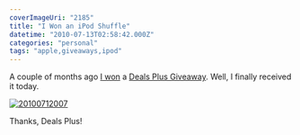```yaml
---
coverImageUri: "2185"
title: "I Won an iPod Shuffle"
datetime: "2010-07-13T02:58:42.000Z"
categories: "personal"
tags: "apple,giveaways,ipod"
---
```


A couple of months ago [I won](http://twitter.com/dealsplus/status/14142176257) a [Deals Plus Giveaway](http://dealspl.us/giveaway/). Well, I finally received it today.

[![](http://assets.brandonmartinez.com/brandonmartinez/2010/07/20100712007-575x383.jpg "20100712007")](http://assets.brandonmartinez.com/brandonmartinez/2010/07/20100712007.jpg)

Thanks, Deals Plus!
